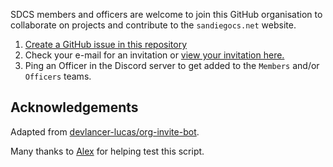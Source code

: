SDCS members and officers are welcome to join this GitHub organisation to
collaborate on projects and contribute to the `sandiegocs.net` website.

1. [Create a GitHub issue in this repository](https://github.com/sandiegocs/add-to-gh/issues/new)
2. Check your e-mail for an invitation or [view your invitation here.](https://github.com/orgs/sandiegocs/invitation)
3. Ping an Officer in the Discord server to get added to the `Members` and/or `Officers` teams. 

## Acknowledgements
Adapted from [devlancer-lucas/org-invite-bot](https://github.com/devlancer-lucas/org-invite-bot).

Many thanks to [Alex](https://github.com/Gibistash) for helping test this script.
